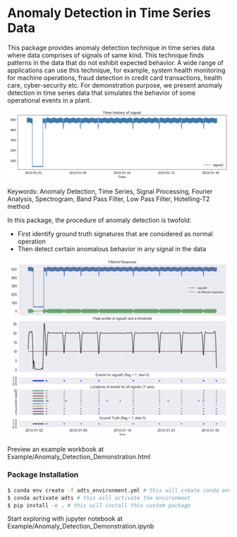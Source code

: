 
# Anomaly Detection in Time Series Data

This package provides anomaly detection technique in time series data where data comprises of signals of same kind. This technique finds patterns in the data that do not exhibit expected behavior. A wide range of applications can use this technique, for example, system health monitoring for machine operations, fraud detection in credit card transactions, health care, cyber-security etc. For demonstration purpose, we present anomaly detection in time series data that simulates the behavior of some operational events in a plant.

![signal](signal.png)

Keywords: Anomaly Detection, Time Series, Signal Processing, Fourier Analysis, Spectrogram, Band Pass Filter, Low Pass Filter, Hotelling-T2 method

In this package, the procedure of anomaly detection is twofold:

- First identify ground truth signatures that are considered as normal operation
- Then detect certain anomalous behavior in any signal in the data

![anomaly_detection](anomaly_detection.png)

Preview an example workbook at Example/Anomaly_Detection_Demonstration.html

### Package Installation
```sh 
$ conda env create -f adts_environment.yml # this will create conda environment with necessary packages installation
$ conda activate adts # this will activate the environment
$ pip install -e . # this will install this custom package 
```

Start exploring with jupyter notebook at Example/Anomaly_Detection_Demonstration.ipynb

